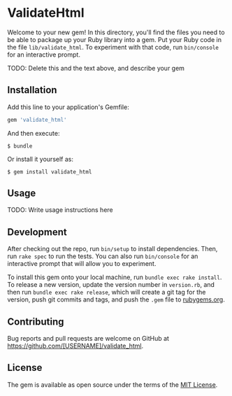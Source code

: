 # ValidateHtml

Welcome to your new gem! In this directory, you'll find the files you need to be able to package up your Ruby library into a gem. Put your Ruby code in the file `lib/validate_html`. To experiment with that code, run `bin/console` for an interactive prompt.

TODO: Delete this and the text above, and describe your gem

## Installation

Add this line to your application's Gemfile:

```ruby
gem 'validate_html'
```

And then execute:

    $ bundle

Or install it yourself as:

    $ gem install validate_html

## Usage

TODO: Write usage instructions here

## Development

After checking out the repo, run `bin/setup` to install dependencies. Then, run `rake spec` to run the tests. You can also run `bin/console` for an interactive prompt that will allow you to experiment.

To install this gem onto your local machine, run `bundle exec rake install`. To release a new version, update the version number in `version.rb`, and then run `bundle exec rake release`, which will create a git tag for the version, push git commits and tags, and push the `.gem` file to [rubygems.org](https://rubygems.org).

## Contributing

Bug reports and pull requests are welcome on GitHub at https://github.com/[USERNAME]/validate_html.

## License

The gem is available as open source under the terms of the [MIT License](https://opensource.org/licenses/MIT).
